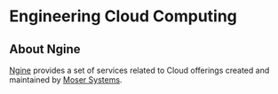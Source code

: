 # Engineering Cloud Computing

## About Ngine

[Ngine](https://www.ngine.io) provides a set of services related to Cloud offerings created and maintained by [Moser Systems](https://www.moser-systems.com/).
